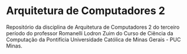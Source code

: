 # Arquitetura de Computadores 2
Repositório da disciplina de Arquitetura de Computadores 2 do terceiro período do professor  Romanelli Lodron Zuim do Curso de Ciência da Computação da Pontifícia Universidade Católica de Minas Gerais - PUC Minas.
